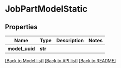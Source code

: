 # JobPartModelStatic

## Properties
Name | Type | Description | Notes
------------ | ------------- | ------------- | -------------
**model_uuid** | **str** |  | 

[[Back to Model list]](../README.md#documentation-for-models) [[Back to API list]](../README.md#documentation-for-api-endpoints) [[Back to README]](../README.md)


